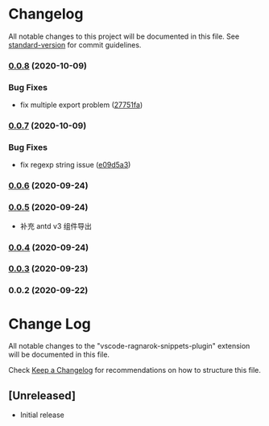 # Changelog

All notable changes to this project will be documented in this file. See [standard-version](https://github.com/conventional-changelog/standard-version) for commit guidelines.

### [0.0.8](https://github.com/Nelayah/vscode-ragnarok-snippets-plugin/compare/v0.0.7...v0.0.8) (2020-10-09)


### Bug Fixes

* fix multiple export problem ([27751fa](https://github.com/Nelayah/vscode-ragnarok-snippets-plugin/commit/27751fa22abc5605fbc329d65da21a7d5dad74e4))

### [0.0.7](https://github.com/Nelayah/vscode-ragnarok-snippets-plugin/compare/v0.0.6...v0.0.7) (2020-10-09)


### Bug Fixes

* fix regexp string issue ([e09d5a3](https://github.com/Nelayah/vscode-ragnarok-snippets-plugin/commit/e09d5a3f01a6d0349a9e45138ae1782f76e84d4d))

### [0.0.6](https://github.com/Nelayah/vscode-ragnarok-snippets-plugin/compare/v0.0.5...v0.0.6) (2020-09-24)

### [0.0.5](https://github.com/Nelayah/vscode-ragnarok-snippets-plugin/compare/v0.0.4...v0.0.5) (2020-09-24)

- 补充 antd v3 组件导出

### [0.0.4](https://github.com/Nelayah/vscode-ragnarok-snippets-plugin/compare/v0.0.3...v0.0.4) (2020-09-24)

### [0.0.3](https://github.com/Nelayah/vscode-ragnarok-snippets-plugin/compare/v0.0.2...v0.0.3) (2020-09-23)

### 0.0.2 (2020-09-22)

# Change Log

All notable changes to the "vscode-ragnarok-snippets-plugin" extension will be documented in this file.

Check [Keep a Changelog](http://keepachangelog.com/) for recommendations on how to structure this file.

## [Unreleased]

- Initial release